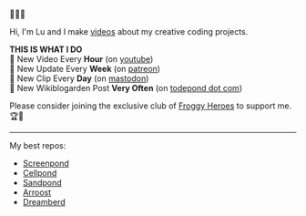 🌱🐸🌱

Hi, I'm Lu and I make <a href="https://www.youtube.com/c/TodePond">videos</a> about my creative coding projects.<br>

**THIS IS WHAT I DO**<br>
🐸 New Video Every **Hour** (on <a href="https://www.youtube.com/c/TodePond">youtube</a>)<br>
🐸 New Update Every **Week** (on <a href="https://patreon.com/todepond">patreon</a>)<br>
🐸 New Clip Every **Day** (on <a href="https://elk.zone/mas.to/@TodePond">mastodon</a>)<br>
🐸 New Wikiblogarden Post **Very Often** (on <a href="https://todepond.com">todepond dot com</a>)<br>

Please consider joining the exclusive club of <a href="https://patreon.com/todepond">Froggy Heroes</a> to support me. 🏆🐸

<hr>

My best repos:
- [Screenpond](https://github.com/TodePond/Screenpond)
- [Cellpond](https://github.com/TodePond/Cellpond)
- [Sandpond](https://github.com/TodePond/Screenpond)
- [Arroost](https://github.com/TodePond/Arroost)
- [Dreamberd](https://github.com/TodePond/Dreamberd)
